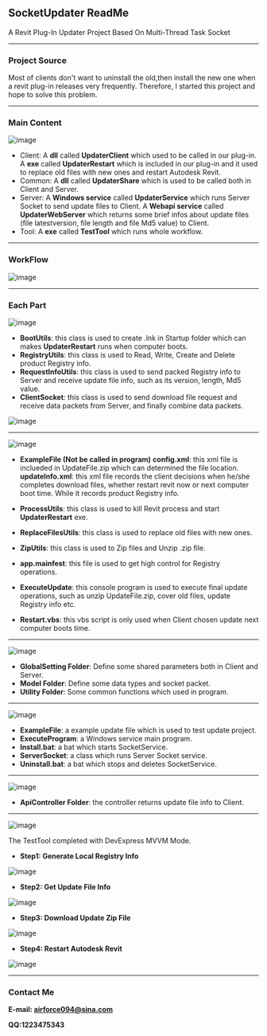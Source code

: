 ## SocketUpdater ReadMe

A Revit Plug-In Updater Project Based On Multi-Thread Task Socket

* * *

### Project Source

Most of clients don't want to uninstall the old,then install the new one when a revit plug-in releases very frequently. Therefore, I started this project and hope to solve this problem.    

* * *

### Main Content

![image](https://github.com/airforce094/SocketUpdater/raw/master/Images/MainContent.png)

*   Client:
    A **dll** called **UpdaterClient** which used to be called in our plug-in.
    A **exe** called **UpdaterRestart** which is included in our plug-in and it used to replace old files with new ones and restart Autodesk Revit.
*   Common:
    A **dll** called **UpdaterShare** which is used to be called both in Client and Server.
*   Server:
    A **Windows service** called **UpdaterService** which runs Server Socket to send update files to Client.
    A **Webapi service** called **UpdaterWebServer** which returns some brief infos about update files (file latestversion, file length and file Md5 value) to Client.
*   Tool:
    A **exe** called **TestTool** which runs whole workflow.

* * *

### WorkFlow

![image](https://github.com/airforce094/SocketUpdater/raw/master/Images/Workflow.png)

* * *

### Each Part

![image](https://github.com/airforce094/SocketUpdater/raw/master/Images/UpdaterClient.png)

*   **BootUtils**:
    this class is used to create .lnk in Startup folder which can makes **UpdaterRestart** runs when computer boots.
*   **RegistryUtils**:
    this class is used to Read, Write, Create and Delete product Registry info.
*   **RequestInfoUtils**:
    this class is used to send packed Registry info to Server and receive update file info, such as its version, length, Md5 value.
*   **ClientSocket**:
    this class is used to send download file request and receive data packets from Server,  and finally combine data packets.

![image](https://github.com/airforce094/SocketUpdater/raw/master/Images/UpdateFile.png)

* * *

![image](https://github.com/airforce094/SocketUpdater/raw/master/Images/UpdaterRestart.png)

*   **ExampleFile (Not be called in program)**
    **config.xml**: this xml file is inclueded in UpdateFile.zip which can determined the file location.
    **updateInfo.xml**: this xml file records the client decisions when he/she completes download files, whether restart revit now or next computer boot time.
    While it records product Registry info.

*   **ProcessUtils**:
    this class is used to kill Revit process and start **UpdaterRestart** exe.

*   **ReplaceFilesUtils**:
    this class is used to replace old files with new ones.
*   **ZipUtils**:
    this class is used to Zip files and Unzip .zip file.
*   **app.mainfest**:
    this file is used to get high control for Registry operations.
*   **ExecuteUpdate**:
    this console program is used to execute final update operations, such as unzip UpdateFile.zip, cover old files, update Registry info etc.
*   **Restart.vbs**:
    this vbs script is only used when Client chosen update next computer boots time.

* * *

![image](https://github.com/airforce094/SocketUpdater/raw/master/Images/Common.png)

*   **GlobalSetting Folder**:
    Define some shared parameters both in Client and Server.
*   **Model Folder**:
    Define some data types and socket packet.
*   **Utility Folder**:
    Some common functions which used in program.

* * *

![image](https://github.com/airforce094/SocketUpdater/raw/master/Images/UpdaterService.png)

*   **ExampleFile**:
    a example update file which is used to test update project.
*   **ExecuteProgram**:
    a Windows service main program.
*   **Install.bat**:
    a bat which starts SocketService.
*   **ServerSocket**:
    a class which runs Server Socket service.
*   **Uninstall.bat**:
    a bat which stops and deletes SocketService.

* * *

![image](https://github.com/airforce094/SocketUpdater/raw/master/Images/UpdaterWebServer.png)

*   **ApiController Folder**:
    the controller returns update file info to Client.

* * *

![image](https://github.com/airforce094/SocketUpdater/raw/master/Images/TestTool.png)

The TestTool completed with DevExpress MVVM Mode.

*   **Step1: Generate Local Registry Info**

![image](https://github.com/airforce094/SocketUpdater/raw/master/Images/Step1.png)

*   **Step2: Get Update File Info**

![image](https://github.com/airforce094/SocketUpdater/raw/master/Images/Step2.png)

*   **Step3: Download Update Zip File**

![image](https://github.com/airforce094/SocketUpdater/raw/master/Images/Step3.png)

*   **Step4: Restart Autodesk Revit**

![image](https://github.com/airforce094/SocketUpdater/raw/master/Images/Step4.png)

* * *

### Contact Me

**E-mail: airforce094@sina.com** 

**QQ:1223475343**

